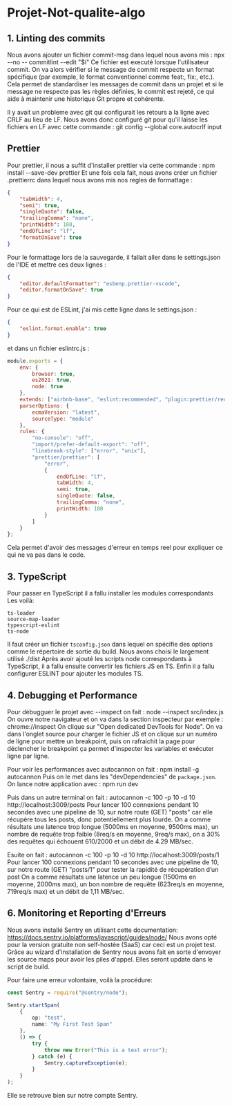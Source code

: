 # Projet-Not-qualite-algo

## 1. Linting des commits

Nous avons ajouter un fichier commit-msg dans lequel nous avons mis : npx --no -- commitlint --edit "$i"
Ce fichier est executé lorsque l'utilisateur commit. On va alors vérifier si le message de commit respecte un format spécifique (par exemple, le format conventionnel comme feat:, fix:, etc.).
Cela permet de standardiser les messages de commit dans un projet et si le message ne respecte pas les règles définies, le commit est rejeté, ce qui aide à maintenir une historique Git propre et cohérente.

Il y avait un probleme avec git qui configurait les retours a la ligne avec CRLF au lieu de LF. Nous avons donc configuré git pour qu'il laisse les fichiers en LF avec cette commande : git config --global core.autocrlf input

## Prettier

Pour prettier, il nous a suffit d'installer prettier via cette commande : npm install --save-dev prettier
Et une fois cela fait, nous avons créer un fichier .prettierrc dans lequel nous avons mis nos regles de formattage :

```json
{
    "tabWidth": 4,
    "semi": true,
    "singleQuote": false,
    "trailingComma": "none",
    "printWidth": 180,
    "endOfLine": "lf",
    "formatOnSave": true
}
```

Pour le formattage lors de la sauvegarde, il fallait aller dans le settings.json de l'IDE et mettre ces deux lignes :

```json
{
    "editor.defaultFormatter": "esbenp.prettier-vscode",
    "editor.formatOnSave": true
}
```

Pour ce qui est de ESLint, j'ai mis cette ligne dans le settings.json :

```json
{
    "eslint.format.enable": true
}
```

et dans un fichier eslintrc.js :

```javascript
module.exports = {
    env: {
        browser: true,
        es2021: true,
        node: true
    },
    extends: ["airbnb-base", "eslint:recommended", "plugin:prettier/recommended"],
    parserOptions: {
        ecmaVersion: "latest",
        sourceType: "module"
    },
    rules: {
        "no-console": "off",
        "import/prefer-default-export": "off",
        "linebreak-style": ["error", "unix"],
        "prettier/prettier": [
            "error",
            {
                endOfLine: "lf",
                tabWidth: 4,
                semi: true,
                singleQuote: false,
                trailingComma: "none",
                printWidth: 180
            }
        ]
    }
};
```

Cela permet d'avoir des messages d'erreur en temps reel pour expliquer ce qui ne va pas dans le code.

## 3. TypeScript

Pour passer en TypeScript il a fallu installer les modules correspondants
Les voilà:

```
ts-loader
source-map-loader
typescript-eslint
ts-node
```

Il faut créer un fichier `tsconfig.json` dans lequel on spécifie des options comme le répertoire de sortie du build.
Nous avons choisi le largement utilisé ./dist
Après avoir ajouté les scripts node correspondants à TypeScript, il a fallu ensuite convertir les fichiers JS en TS.
Enfin il a fallu configurer ESLINT pour ajouter les modules TS.

## 4. Debugging et Performance

Pour débugguer le projet avec --inspect on fait : node --inspect src/index.js
On ouvre notre navigateur et on va dans la section inspecteur par exemple : chrome://inspect
On clique sur "Open dedicated DevTools for Node".
On va dans l'onglet source pour charger le fichier JS et on clique sur un numéro de ligne pour mettre un breakpoint, 
puis on rafraichit la page pour déclencher le breakpoint ça permet d'inspecter les variables et exécuter ligne par ligne.

Pour voir les performances avec autocannon on fait : npm install -g autocannon
Puis on le met dans les "devDependencies" de `package.json`.
On lance notre application avec : npm run dev

Puis dans un autre terminal on fait : autocannon -c 100 -p 10 -d 10 http://localhost:3009/posts 
Pour lancer 100 connexions pendant 10 secondes avec une pipeline de 10, sur notre route (GET) "posts" car elle récupère tous les posts, 
donc potentiellement plus lourde. 
On a comme résultats une latence trop longue (5000ms en moyenne, 9500ms max), un nombre de requête trop faible (8req/s en moyenne, 9req/s max), 
on a 30% des requêtes qui échouent 610/2000 et un débit de 4.29 MB/sec.

Esuite on fait : autocannon -c 100 -p 10 -d 10 http://localhost:3009/posts/1 
Pour lancer 100 connexions pendant 10 secondes avec une pipeline de 10, sur notre route (GET) "posts/1"  pour tester la rapidité de récupération d’un post
On a comme résultats une latence un peu longue (1500ms en moyenne, 2000ms max), un bon nombre de requête (623req/s en moyenne, 719req/s max)
et un débit de 1,11 MB/sec. 

## 6. Monitoring et Reporting d'Erreurs

Nous avons installé Sentry en utilisant cette documentation:
https://docs.sentry.io/platforms/javascript/guides/node/
Nous avons opté pour la version gratuite non self-hostée (SaaS) car ceci est un projet test.
Grâce au wizard d'installation de Sentry nous avons fait en sorte d'envoyer les source maps pour avoir les piles d'appel. Elles seront update dans le script de build.

Pour faire une erreur volontaire, voilà la procédure:

```typescript
const Sentry = require("@sentry/node");

Sentry.startSpan(
    {
        op: "test",
        name: "My First Test Span"
    },
    () => {
        try {
            throw new Error("This is a test error");
        } catch (e) {
            Sentry.captureException(e);
        }
    }
);
```

Elle se retrouve bien sur notre compte Sentry.
